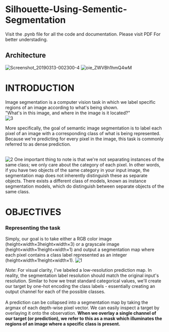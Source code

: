 # Silhouette-Using-Sementic-Segmentation
Visit the .pynb file for all the code and documentation.
Please visit PDF For better understading.
## Architecture
![Screenshot_20190313-002300-4](https://user-images.githubusercontent.com/40520042/64706513-34c2a100-d4cf-11e9-9482-e1f968ba9acc.jpg)
![oie_ZWVBh1hmQ4wM](https://user-images.githubusercontent.com/40520042/64707427-9afbf380-d4d0-11e9-8434-a0f3604d2a25.jpg)

# INTRODUCTION
Image segmentation is a computer vision task in which we label specific regions of an image according to what's being shown. <br/>
"What's in this image, and where in the image is it located?"<br/>
![3](https://user-images.githubusercontent.com/40520042/65755466-c584b800-e130-11e9-896a-e71273aed318.jpg)

More specifically, the goal of semantic image segmentation is to label each pixel of an image with a corresponding class of what is being represented. Because we're predicting for every pixel in the image, this task is commonly referred to as dense prediction.
<br/><br/>

![2](https://user-images.githubusercontent.com/40520042/65755468-c584b800-e130-11e9-9617-0a6e0f31a807.jpg)
One important thing to note is that we're not separating instances of the same class; we only care about the category of each pixel. In other words, if you have two objects of the same category in your input image, the segmentation map does not inherently distinguish these as separate objects. There exists a different class of models, known as instance segmentation models, which do distinguish between separate objects of the same class.

# OBJECTIVES
### Representing the task
Simply, our goal is to take either a RGB color image (height×width×3height×width×3) or a grayscale image (height×width×1height×width×1) and output a segmentation map where each pixel contains a class label represented as an integer (height×width×1height×width×1).
![1](https://user-images.githubusercontent.com/40520042/65755467-c584b800-e130-11e9-8611-98a9fe453fc6.jpg)

<i>Note</i>: For visual clarity, I've labeled a low-resolution prediction map. In reality, the segmentation label resolution should match the original input's resolution.
Similar to how we treat standard categorical values, we'll create our target by one-hot encoding the class labels - essentially creating an output channel for each of the possible classes.
<br/><br/>
A prediction can be collapsed into a segmentation map by taking the argmax of each depth-wise pixel vector.
We can easily inspect a target by overlaying it onto the observation.
<b> When we overlay a single channel of our target (or prediction), we refer to this as a mask which illuminates the regions of an image where a specific class is present.</b>





